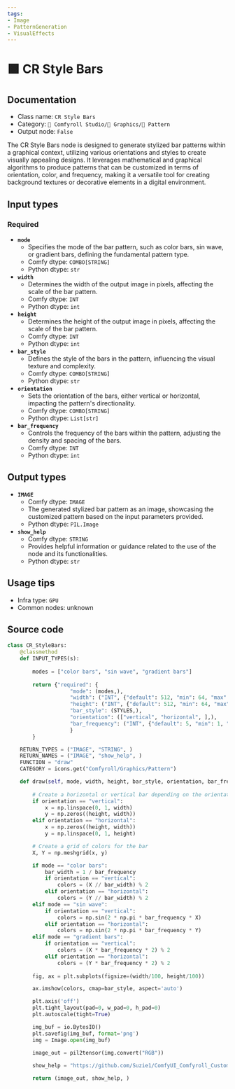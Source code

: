 ```yaml
---
tags:
- Image
- PatternGeneration
- VisualEffects
---
```


# 🟪 CR Style Bars
## Documentation
- Class name: `CR Style Bars`
- Category: `🧩 Comfyroll Studio/👾 Graphics/🌈 Pattern`
- Output node: `False`

The CR Style Bars node is designed to generate stylized bar patterns within a graphical context, utilizing various orientations and styles to create visually appealing designs. It leverages mathematical and graphical algorithms to produce patterns that can be customized in terms of orientation, color, and frequency, making it a versatile tool for creating background textures or decorative elements in a digital environment.
## Input types
### Required
- **`mode`**
    - Specifies the mode of the bar pattern, such as color bars, sin wave, or gradient bars, defining the fundamental pattern type.
    - Comfy dtype: `COMBO[STRING]`
    - Python dtype: `str`
- **`width`**
    - Determines the width of the output image in pixels, affecting the scale of the bar pattern.
    - Comfy dtype: `INT`
    - Python dtype: `int`
- **`height`**
    - Determines the height of the output image in pixels, affecting the scale of the bar pattern.
    - Comfy dtype: `INT`
    - Python dtype: `int`
- **`bar_style`**
    - Defines the style of the bars in the pattern, influencing the visual texture and complexity.
    - Comfy dtype: `COMBO[STRING]`
    - Python dtype: `str`
- **`orientation`**
    - Sets the orientation of the bars, either vertical or horizontal, impacting the pattern's directionality.
    - Comfy dtype: `COMBO[STRING]`
    - Python dtype: `List[str]`
- **`bar_frequency`**
    - Controls the frequency of the bars within the pattern, adjusting the density and spacing of the bars.
    - Comfy dtype: `INT`
    - Python dtype: `int`
## Output types
- **`IMAGE`**
    - Comfy dtype: `IMAGE`
    - The generated stylized bar pattern as an image, showcasing the customized pattern based on the input parameters provided.
    - Python dtype: `PIL.Image`
- **`show_help`**
    - Comfy dtype: `STRING`
    - Provides helpful information or guidance related to the use of the node and its functionalities.
    - Python dtype: `str`
## Usage tips
- Infra type: `GPU`
- Common nodes: unknown


## Source code
```python
class CR_StyleBars:
    @classmethod
    def INPUT_TYPES(s):
    
        modes = ["color bars", "sin wave", "gradient bars"]
        
        return {"required": {
                    "mode": (modes,),
                    "width": ("INT", {"default": 512, "min": 64, "max": 4096}),
                    "height": ("INT", {"default": 512, "min": 64, "max": 4096}),
                    "bar_style": (STYLES,),
                    "orientation": (["vertical", "horizontal", ],),
                    "bar_frequency": ("INT", {"default": 5, "min": 1, "max":200, "step": 1}),
                    }
        }

    RETURN_TYPES = ("IMAGE", "STRING", )
    RETURN_NAMES = ("IMAGE", "show_help", )
    FUNCTION = "draw"
    CATEGORY = icons.get("Comfyroll/Graphics/Pattern")

    def draw(self, mode, width, height, bar_style, orientation, bar_frequency):
           
        # Create a horizontal or vertical bar depending on the orientation
        if orientation == "vertical":
            x = np.linspace(0, 1, width)
            y = np.zeros((height, width))
        elif orientation == "horizontal":
            x = np.zeros((height, width))
            y = np.linspace(0, 1, height)

        # Create a grid of colors for the bar
        X, Y = np.meshgrid(x, y)

        if mode == "color bars":
            bar_width = 1 / bar_frequency
            if orientation == "vertical":
                colors = (X // bar_width) % 2
            elif orientation == "horizontal":
                colors = (Y // bar_width) % 2 
        elif mode == "sin wave":    
            if orientation == "vertical":
                colors = np.sin(2 * np.pi * bar_frequency * X)
            elif orientation == "horizontal":
                colors = np.sin(2 * np.pi * bar_frequency * Y) 
        elif mode == "gradient bars":
            if orientation == "vertical":
                colors = (X * bar_frequency * 2) % 2
            elif orientation == "horizontal":
                colors = (Y * bar_frequency * 2) % 2
            
        fig, ax = plt.subplots(figsize=(width/100, height/100))

        ax.imshow(colors, cmap=bar_style, aspect='auto')

        plt.axis('off')
        plt.tight_layout(pad=0, w_pad=0, h_pad=0)
        plt.autoscale(tight=True)

        img_buf = io.BytesIO()
        plt.savefig(img_buf, format='png')
        img = Image.open(img_buf)
        
        image_out = pil2tensor(img.convert("RGB"))        

        show_help = "https://github.com/Suzie1/ComfyUI_Comfyroll_CustomNodes/wiki/Pattern-Nodes#cr-style-bars"

        return (image_out, show_help, )

```
